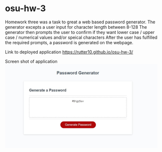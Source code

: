 # osu-hw-3
Homework three was a task to great a web based password generator. 
The generator excepts a user input for character length between 8-128
The generator then prompts the user to confirm if they want lower case / upper case / numerical values and/or speical characters
After the user has fulfilled the required prompts, a password is generated on the webpage. 


Link to deployed application
https://rutter10.github.io/osu-hw-3/


Screen shot of application
![Screenshot of Application](https://github.com/rutter10/osu-hw-3/blob/main/Password%20Generator.JPG)
